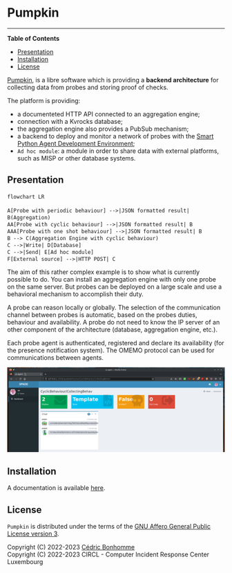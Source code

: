 # Pumpkin

-----

**Table of Contents**

- [Presentation](#presentation)
- [Installation](#installation)
- [License](#license)

[Pumpkin](https://github.com/scandale-project/pumpkin),
is a libre software which is providing
a __backend architecture__ for collecting data from probes and storing proof
of checks.

The platform is providing:

- a documenteted HTTP API connected to an aggregation engine;
- connection with a Kvrocks database;
- the aggregation engine also provides a PubSub mechanism;
- a backend to deploy and monitor a network of probes with the
  [Smart Python Agent Development Environment](https://github.com/javipalanca/spade);
- ``Ad hoc module``: a module in order to share data with external platforms,
  such as MISP or other database systems.


## Presentation

```mermaid
flowchart LR

A[Probe with periodic behaviour] -->|JSON formatted result| B(Aggregation)
AA[Probe with cyclic behaviour] -->|JSON formatted result| B
AAA[Probe with one shot behaviour] -->|JSON formatted result| B
B --> C(Aggregation Engine with cyclic behaviour)
C -->|Write| D[Database]
C -->|Send| E[Ad hoc module]
F[External source] -->|HTTP POST| C
```

The aim of this rather complex example is to show what is currently possible
to do. You can install an aggregation engine with only one probe
on the same server. But probes can be deployed on a large scale and use a
behavioral mechanism to accomplish their duty.

A probe can reason locally or globally.
The selection of the communication channel between probes is automatic,
based on the probes duties, behaviour and availability. A probe do not
need to know the IP server of an other component of the architecture
(database, aggregation engine, etc.).

Each probe agent is authenticated, registered and declare its availability
(for the presence notification system). The OMEMO protocol can be used for
communications between agents.

![Behabiour page](docs/_static/01-behaviour-page.png "Behabiour page")



## Installation

A documentation is available [here](https://pumpkin-project.readthedocs.io).


## License

`Pumpkin` is distributed under the terms of the
[GNU Affero General Public License version 3](https://www.gnu.org/licenses/agpl-3.0.html).

Copyright (C) 2022-2023 [Cédric Bonhomme](https://www.cedricbonhomme.org)  
Copyright (C) 2022-2023 CIRCL - Computer Incident Response Center Luxembourg
